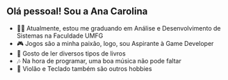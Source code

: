 ## Olá pessoal! Sou a Ana Carolina 


- 👩‍💻 Atualmente, estou me graduando em Análise e Desenvolvimento de Sistemas na Faculdade UMFG
- 🎮 Jogos são a minha paixão, logo, sou Aspirante à Game Developer
- 📖 Gosto de ler diversos tipos de livros
- 🎶 Na hora de programar, uma boa música não pode faltar
- 🎹 Violão e Teclado também são outros hobbies

